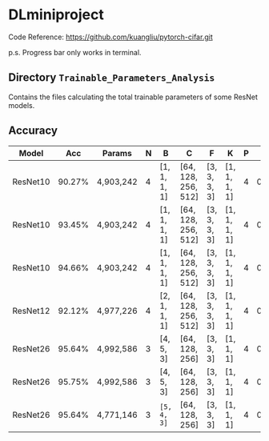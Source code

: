 # DLminiproject

Code Reference: https://github.com/kuangliu/pytorch-cifar.git

p.s. Progress bar only works in terminal.

## Directory `Trainable_Parameters_Analysis`

Contains the files calculating the total trainable parameters of some ResNet models.

## Accuracy

| Model  | Acc  |Params   |N|B           | C                 | F          | K          | P|LR   |Epochs|
|--------|------|---------|-|------------|-------------------|------------|------------|--|-----|---|
|ResNet10|90.27%|4,903,242|4|[1, 1, 1, 1]|[64, 128, 256, 512]|[3, 3, 3, 3]|[1, 1, 1, 1]|4 |0.001|200|
|ResNet10|93.45%|4,903,242|4|[1, 1, 1, 1]|[64, 128, 256, 512]|[3, 3, 3, 3]|[1, 1, 1, 1]|4 |0.01 |200|
|ResNet10|94.66%|4,903,242|4|[1, 1, 1, 1]|[64, 128, 256, 512]|[3, 3, 3, 3]|[1, 1, 1, 1]|4 |0.1  |200|
|ResNet12|92.12%|4,977,226|4|[2, 1, 1, 1]|[64, 128, 256, 512]|[3, 3, 3, 3]|[1, 1, 1, 1]|4 |0.1  |200|
|ResNet26|95.64%|4,992,586|3|[4, 5, 3]   |[64, 128, 256]     |[3, 3, 3]   |[1, 1, 1]   |4 |0.1  |200|
|ResNet26|95.75%|4,992,586|3|[4, 5, 3]   |[64, 128, 256]     |[3, 3, 3]   |[1, 1, 1]   |4 |0.1  |400|
|ResNet26|95.64%|4,771,146|3|`[5, 4, 3]` |[64, 128, 256]     |[3, 3, 3]   |[1, 1, 1]   |4 |0.1  |200|
